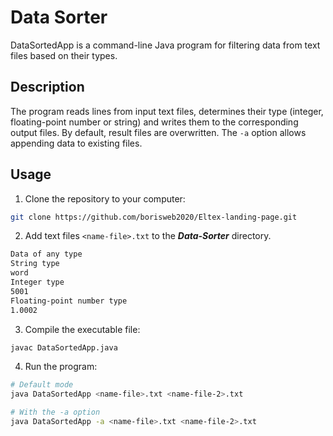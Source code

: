 # Data Sorter

DataSortedApp is a command-line Java program for filtering data from text files based on their types.

## Description

The program reads lines from input text files, determines their type (integer, floating-point number or string) and writes them to the corresponding output files. By default, result files are overwritten. The `-a` option allows appending data to existing files.

## Usage

1. Clone the repository to your computer:

```bash
git clone https://github.com/borisweb2020/Eltex-landing-page.git
```

2. Add text files `<name-file>.txt` to the _**Data-Sorter**_ directory.

```bash
Data of any type
String type
word
Integer type
5001
Floating-point number type
1.0002
```

3. Compile the executable file:

```bash
javac DataSortedApp.java
```

4. Run the program:

```bash
# Default mode
java DataSortedApp <name-file>.txt <name-file-2>.txt

# With the -a option
java DataSortedApp -a <name-file>.txt <name-file-2>.txt
```
```


